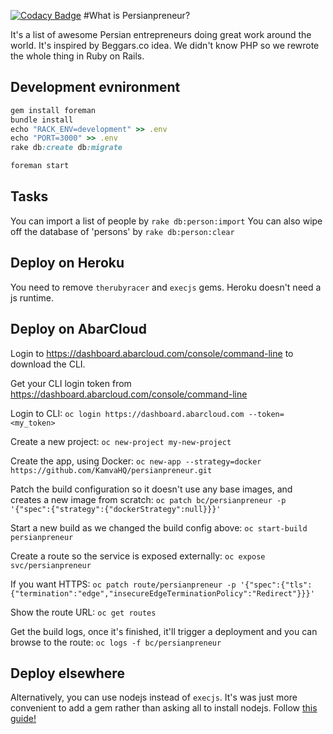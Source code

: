 [![Codacy Badge](https://www.codacy.com/project/badge/6d272da20346454084daca2f37381349)](https://www.codacy.com)
#What is Persianpreneur?

It's a list of awesome Persian entrepreneurs doing great work around the world. It's inspired by Beggars.co idea. We didn't know PHP so we rewrote the whole thing in Ruby on Rails.

## Development evnironment
```Ruby
gem install foreman
bundle install
echo "RACK_ENV=development" >> .env
echo "PORT=3000" >> .env
rake db:create db:migrate

foreman start
```

## Tasks

You can import a list of people by `rake db:person:import` You can also wipe off the database of 'persons' by `rake db:person:clear`

## Deploy on Heroku

You need to remove `therubyracer` and `execjs` gems. Heroku doesn't need a js runtime.

## Deploy on AbarCloud
Login to https://dashboard.abarcloud.com/console/command-line to download the CLI.

Get your CLI login token from https://dashboard.abarcloud.com/console/command-line

Login to CLI:
`oc login https://dashboard.abarcloud.com --token=<my_token>`

Create a new project:
`oc new-project my-new-project`

Create the app, using Docker:
`oc new-app --strategy=docker https://github.com/KamvaHQ/persianpreneur.git`

Patch the build configuration so it doesn't use any base images, and creates a new image from scratch:
`oc patch bc/persianpreneur -p '{"spec":{"strategy":{"dockerStrategy":null}}}'`

Start a new build as we changed the build config above:
`oc start-build persianpreneur`

Create a route so the service is exposed externally:
`oc expose svc/persianpreneur`

If you want HTTPS:
`oc patch route/persianpreneur -p '{"spec":{"tls":{"termination":"edge","insecureEdgeTerminationPolicy":"Redirect"}}}'`

Show the route URL:
`oc get routes`

Get the build logs, once it's finished, it'll trigger a deployment and you can browse to the route:
`oc logs -f bc/persianpreneur`

## Deploy elsewhere
Alternatively, you can use nodejs instead of `execjs`. It's was just more convenient to add a gem rather than asking all to install nodejs.
Follow [this guide!](https://gorails.com/deploy/ubuntu/14.04)
